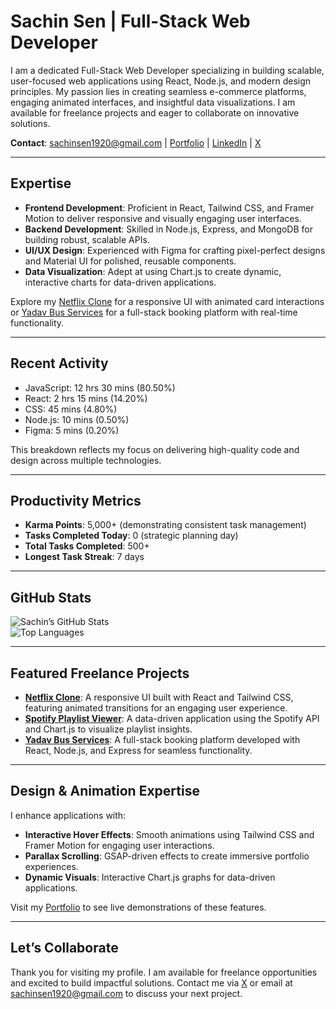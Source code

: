 # Sachin Sen | Full-Stack Web Developer

I am a dedicated Full-Stack Web Developer specializing in building scalable, user-focused web applications using React, Node.js, and modern design principles. My passion lies in creating seamless e-commerce platforms, engaging animated interfaces, and insightful data visualizations. I am available for freelance projects and eager to collaborate on innovative solutions.

**Contact**: [sachinsen1920@gmail.com](mailto:sachinsen1920@gmail.com) | [Portfolio](https://my-portfolio-eta-seven-40.vercel.app/) | [LinkedIn](https://www.linkedin.com/in/sachinsen1) | [X](https://x.com/sen_sachiin)

---

## Expertise

- **Frontend Development**: Proficient in React, Tailwind CSS, and Framer Motion to deliver responsive and visually engaging user interfaces.
- **Backend Development**: Skilled in Node.js, Express, and MongoDB for building robust, scalable APIs.
- **UI/UX Design**: Experienced with Figma for crafting pixel-perfect designs and Material UI for polished, reusable components.
- **Data Visualization**: Adept at using Chart.js to create dynamic, interactive charts for data-driven applications.

Explore my [Netflix Clone](https://github.com/Sachinsen7/netflix-clone) for a responsive UI with animated card interactions or [Yadav Bus Services](https://github.com/Sachinsen7/yadav-bus-services) for a full-stack booking platform with real-time functionality.

---

## Recent Activity

- JavaScript: 12 hrs 30 mins (80.50%)
- React: 2 hrs 15 mins (14.20%)
- CSS: 45 mins (4.80%)
- Node.js: 10 mins (0.50%)
- Figma: 5 mins (0.20%)

This breakdown reflects my focus on delivering high-quality code and design across multiple technologies.

---

## Productivity Metrics

- **Karma Points**: 5,000+ (demonstrating consistent task management)
- **Tasks Completed Today**: 0 (strategic planning day)
- **Total Tasks Completed**: 500+
- **Longest Task Streak**: 7 days

---

## GitHub Stats

![Sachin’s GitHub Stats](https://github-readme-stats.vercel.app/api?username=Sachinsen7&show_icons=true&theme=radical)  
![Top Languages](https://github-readme-stats.vercel.app/api/top-langs/?username=Sachinsen7&layout=compact&theme=radical)

---

## Featured Freelance Projects

- **[Netflix Clone](https://github.com/Sachinsen7/netflix-clone)**: A responsive UI built with React and Tailwind CSS, featuring animated transitions for an engaging user experience.
- **[Spotify Playlist Viewer](https://github.com/Sachinsen7/spotify-playlist-viewer)**: A data-driven application using the Spotify API and Chart.js to visualize playlist insights.
- **[Yadav Bus Services](https://github.com/Sachinsen7/yadav-bus-services)**: A full-stack booking platform developed with React, Node.js, and Express for seamless functionality.

---

## Design & Animation Expertise

I enhance applications with:
- **Interactive Hover Effects**: Smooth animations using Tailwind CSS and Framer Motion for engaging user interactions.
- **Parallax Scrolling**: GSAP-driven effects to create immersive portfolio experiences.
- **Dynamic Visuals**: Interactive Chart.js graphs for data-driven applications.

Visit my [Portfolio](https://my-portfolio-eta-seven-40.vercel.app/) to see live demonstrations of these features.

---

## Let’s Collaborate

Thank you for visiting my profile. I am available for freelance opportunities and excited to build impactful solutions. Contact me via [X](https://x.com/sen_sachiin) or email at [sachinsen1920@gmail.com](mailto:sachinsen1920@gmail.com) to discuss your next project.

